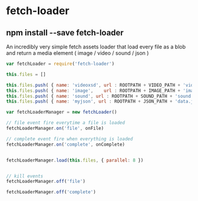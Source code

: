 # fetch-loader 

npm install --save fetch-loader
----------

An incredibly very simple fetch assets loader that load every file as a blob
and return a media element ( image / video / sound / json )


```js
var fetchLoader = require('fetch-loader')

this.files = []

this.files.push( { name: 'videoxsd', url : ROOTPATH + VIDEO_PATH + 'videoxsd.mp4' } )
this.files.push( { name: 'image',    url : ROOTPATH + IMAGE_PATH + 'image.jpg' } )
this.files.push( { name: 'sound', url : ROOTPATH + SOUND_PATH + 'sound.mp3' } )
this.files.push( { name: 'myjson', url : ROOTPATH + JSON_PATH + 'data.json' } )

var fetchLoaderManager = new fetchLoader()

// file event fire everytime a file is loaded
fetchLoaderManager.on('file', onFile)

// complete event fire when everything is loaded
fetchLoaderManager.on('complete', onComplete)


fetchLoaderManager.load(this.files, { parallel: 8 })


// kill events
fetchLoaderManager.off('file')

fetchLoaderManager.off('complete')


```

